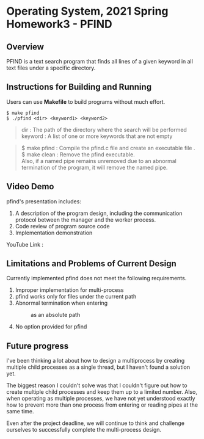 # Operating System, 2021 Spring Homework3 - PFIND

## Overview
PFIND is a text search program that finds all lines of a given keyword in all text files under a specific directory.

## Instructions for Building and Running

Users can use **Makefile** to build programs without much effort.
```
$ make pfind
$ ./pfind <dir> <keyword1> <keyword2>
```
> dir : The path of the directory where the search will be performed <br />
> keyword : A list of one or more keywords that are not empty <br />
  
> $ make pfind : Compile the pfind.c file and create an executable file <pfind>. <br />
> $ make clean : Remove the pfind executable. <br/>Also, if a named pipe remains unremoved due to an abnormal termination of the program, it will remove the named pipe.<br />

## Video Demo
pfind's presentation includes:<br />
1. A description of the program design, including the communication protocol between the manager and the worker process.<br />
2. Code review of program source code<br />
3. Implementation demonstration<br />

YouTube Link : 


## Limitations and Problems of Current Design
Currently implemented pfind does not meet the following requirements.<br />
1. Improper implementation for multi-process<br />
2. pfind works only for files under the current path<br />
3. Abnormal termination when entering <dir> as an absolute path<br />
4. No option provided for pfind<br />

## Future progress
I've been thinking a lot about how to design a multiprocess by creating multiple child processes as a single thread, but I haven't found a solution yet.<br />

The biggest reason I couldn't solve was that I couldn't figure out how to create multiple child processes and keep them up to a limited number. Also, when operating as multiple processes, we have not yet understood exactly how to prevent more than one process from entering or reading pipes at the same time.<br />

Even after the project deadline, we will continue to think and challenge ourselves to successfully complete the multi-process design.<br />


